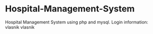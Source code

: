 # Hospital-Management-System
Hospital Management System using php and mysql.   Login information: vlasnik vlasnik
